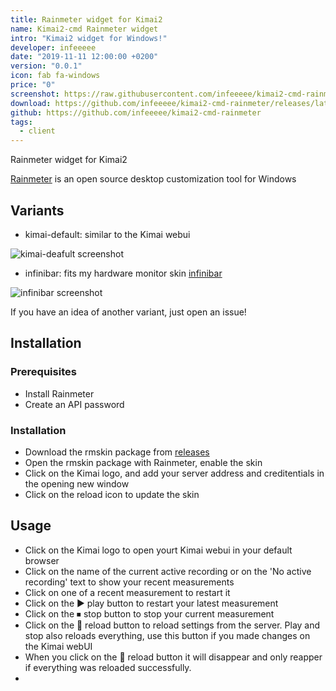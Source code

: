 ```yaml
---
title: Rainmeter widget for Kimai2
name: Kimai2-cmd Rainmeter widget
intro: "Kimai2 widget for Windows!"
developer: infeeeee
date: "2019-11-11 12:00:00 +0200"
version: "0.0.1"
icon: fab fa-windows
price: "0"
screenshot: https://raw.githubusercontent.com/infeeeee/kimai2-cmd-rainmeter/master/%40Resources/Screenshots/kimai-default-start.png
download: https://github.com/infeeeee/kimai2-cmd-rainmeter/releases/latest
github: https://github.com/infeeeee/kimai2-cmd-rainmeter
tags:
  - client
---
```


Rainmeter widget for Kimai2

[Rainmeter](https://www.rainmeter.net/) is an open source desktop customization tool for Windows

## Variants

- kimai-default: similar to the Kimai webui

![kimai-deafult screenshot]([@Resources/Screenshots/kimai-default.png](https://raw.githubusercontent.com/infeeeee/kimai2-cmd-rainmeter/master/%40Resources/Screenshots/kimai-default.png))

- infinibar: fits my hardware monitor skin [infinibar](https://github.com/infeeeee/infinibar)

![infinibar screenshot]([@Resources/Screenshots/infinibar.png](https://raw.githubusercontent.com/infeeeee/kimai2-cmd-rainmeter/master/%40Resources/Screenshots/infinibar.png))

If you have an idea of another variant, just open an issue!

## Installation

### Prerequisites

- Install Rainmeter
- Create an API password 

### Installation

- Download the rmskin package from [releases](https://github.com/infeeeee/kimai2-cmd-rainmeter/releases/latest)
- Open the rmskin package with Rainmeter, enable the skin
- Click on the Kimai logo, and add your server address and creditentials in the opening new window
- Click on the reload icon to update the skin

## Usage

- Click on the Kimai logo to open yourt Kimai webui in your default browser
- Click on the name of the current active recording or on the 'No active recording' text to show your recent measurements
- Click on one of a recent measurement to restart it
- Click on the ▶️ play button to restart your latest measurement
- Click on the ⏹ stop button to stop your current measurement
- Click on the 🔄 reload button to reload settings from the server. Play and stop also reloads everything, use this button if you made changes on the Kimai webUI
- When you click on the 🔄 reload button it will disappear and only reapper if everything was reloaded successfully. 
- 